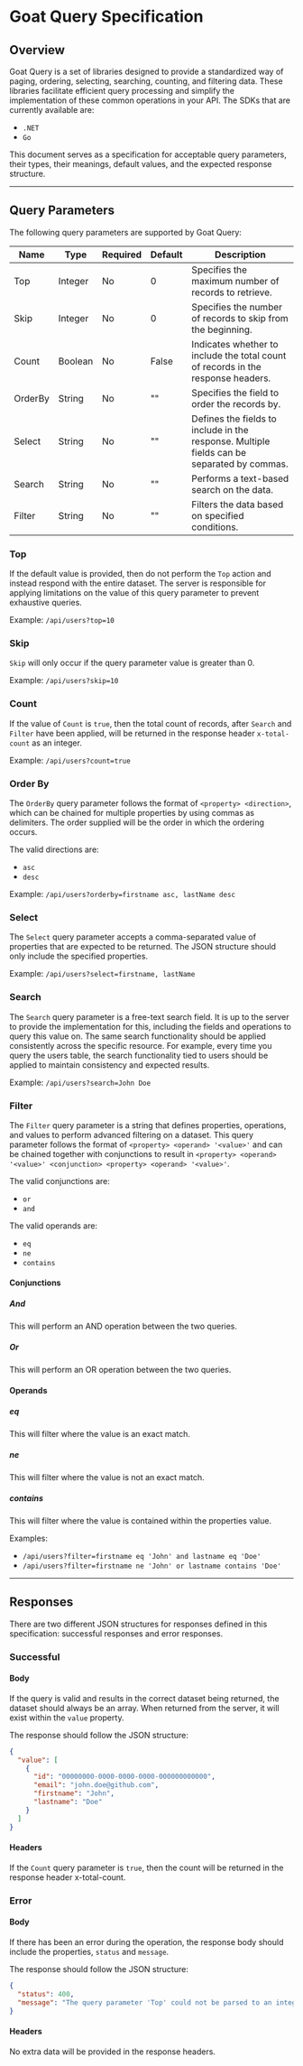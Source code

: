 # Goat Query Specification

## Overview

Goat Query is a set of libraries designed to provide a standardized way of paging, ordering, selecting, searching, counting, and filtering data. These libraries facilitate efficient query processing and simplify the implementation of these common operations in your API. The SDKs that are currently available are: 

- `.NET`
- `Go`

This document serves as a specification for acceptable query parameters, their types, their meanings, default values, and the expected response structure.

---

## Query Parameters

The following query parameters are supported by Goat Query:

| Name    | Type    | Required | Default | Description                                                                                |
| ------- | ------- | -------- | ------- | ------------------------------------------------------------------------------------------ |
| Top     | Integer | No       | 0       | Specifies the maximum number of records to retrieve.                                       |
| Skip    | Integer | No       | 0       | Specifies the number of records to skip from the beginning.                                |
| Count   | Boolean | No       | False   | Indicates whether to include the total count of records in the response headers.           |
| OrderBy | String  | No       | ""      | Specifies the field to order the records by.                                               |
| Select  | String  | No       | ""      | Defines the fields to include in the response. Multiple fields can be separated by commas. |
| Search  | String  | No       | ""      | Performs a text-based search on the data.                                                  |
| Filter  | String  | No       | ""      | Filters the data based on specified conditions.                                            |

### Top

If the default value is provided, then do not perform the `Top` action and instead respond with the entire dataset. The server is responsible for applying limitations on the value of this query parameter to prevent exhaustive queries.

Example: `/api/users?top=10`

### Skip

`Skip` will only occur if the query parameter value is greater than 0.

Example: `/api/users?skip=10`

### Count

If the value of `Count` is `true`, then the total count of records, after `Search` and `Filter` have been applied, will be returned in the response header `x-total-count` as an integer.

Example: `/api/users?count=true`

### Order By

The `OrderBy` query parameter follows the format of `<property> <direction>`, which can be chained for multiple properties by using commas as delimiters. The order supplied will be the order in which the ordering occurs.

The valid directions are:

- `asc`
- `desc`

Example: `/api/users?orderby=firstname asc, lastName desc`

### Select

The `Select` query parameter accepts a comma-separated value of properties that are expected to be returned. The JSON structure should only include the specified properties.

Example: `/api/users?select=firstname, lastName`

### Search

The `Search` query parameter is a free-text search field. It is up to the server to provide the implementation for this, including the fields and operations to query this value on. The same search functionality should be applied consistently across the specific resource. For example, every time you query the users table, the search functionality tied to users should be applied to maintain consistency and expected results.

Example: `/api/users?search=John Doe`

### Filter

The `Filter` query parameter is a string that defines properties, operations, and values to perform advanced filtering on a dataset. This query parameter follows the format of `<property> <operand> '<value>'` and can be chained together with conjunctions to result in `<property> <operand> '<value>' <conjunction> <property> <operand> '<value>'`.

The valid conjunctions are:

- `or`
- `and`

The valid operands are:

- `eq`
- `ne`
- `contains`

#### Conjunctions

##### And

This will perform an AND operation between the two queries.

##### Or

This will perform an OR operation between the two queries.

#### Operands

##### eq

This will filter where the value is an exact match.

##### ne

This will filter where the value is not an exact match.

##### contains

This will filter where the value is contained within the properties value.

Examples:

- `/api/users?filter=firstname eq 'John' and lastname eq 'Doe'`
- `/api/users?filter=firstname ne 'John' or lastname contains 'Doe'`

---

## Responses

There are two different JSON structures for responses defined in this specification: successful responses and error responses.

### Successful

#### Body

If the query is valid and results in the correct dataset being returned, the dataset should always be an array. When returned from the server, it will exist within the `value` property.

The response should follow the JSON structure:

```json
{
  "value": [
    {
      "id": "00000000-0000-0000-0000-000000000000",
      "email": "john.doe@github.com",
      "firstname": "John",
      "lastname": "Doe"
    }
  ]
}
```

#### Headers

If the `Count` query parameter is `true`, then the count will be returned in the response header x-total-count.

### Error

#### Body

If there has been an error during the operation, the response body should include the properties, `status` and `message`.

The response should follow the JSON structure:

```json
{
  "status": 400,
  "message": "The query parameter 'Top' could not be parsed to an integer"
}
```

#### Headers

No extra data will be provided in the response headers.
